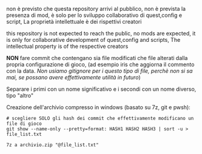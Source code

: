 non è previsto che questa repository arrivi al pubblico, non è prevista la presenza di mod, è solo per lo sviluppo collaborativo di quest,config e script, La proprietà intellettuale è dei rispettivi creatori

this repository is not expected to reach the public, no mods are expected, it is only for collaborative development of quest,config and scripts, The intellectual property is of the respective creators

**NON** fare commit che contengano sia file modificati che file alterati dalla propria configurazione di gioco, (ad esempio iris che aggiorna il commento con la data. _Non usiamo gitignore per i questo tipo di file, perchè non si sa mai, se possano avere effettivamente utilità in futuro_)

Separare i primi con un nome significativo e i secondi con un nome diverso, tipo "altro"


Creazione dell'archivio compresso in windows (basato su 7z, git e pwsh):

```pwsh
# scegliere SOLO gli hash dei commit che effettivamente modificano un file di gioco
git show --name-only --pretty=format: HASH1 HASH2 HASH3 | sort -u > file_list.txt

7z a archivio.zip "@file_list.txt"
```
